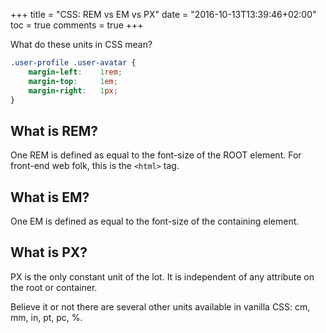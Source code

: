 +++
title = "CSS: REM vs EM vs PX"
date = "2016-10-13T13:39:46+02:00"
toc = true
comments = true
+++

What do these units in CSS mean?

```css
.user-profile .user-avatar {
    margin-left:    1rem;
    margin-top:     1em;
    margin-right:   1px;
}
```

## What is REM?

One REM is defined as equal to the font-size of the ROOT element. For front-end web folk, this is the ```<html>``` tag.     

## What is EM?

One EM is defined as equal to the font-size of the containing element.     

## What is PX?

PX is the only constant unit of the lot. It is independent of any attribute on the root or container. 


Believe it or not there are several other units available in vanilla CSS: cm, mm, in, pt, pc, %. 